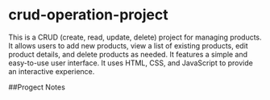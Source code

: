 # crud-operation-project
This is a CRUD (create, read, update, delete) project for managing products. It allows users to add new products, view a list of existing products, edit product details, and delete products as needed. It features a simple and easy-to-use user interface. It uses HTML, CSS, and JavaScript to provide an interactive experience.

##Progect Notes
